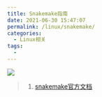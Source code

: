 ```yaml
---
title: Snakemake指南
date: 2021-06-30 15:47:07
permalink: /linux/snakemake/
categories:
  - Linux相关
tags:
  - 
---
```


![](http://cdn.duomics.cn/20210702111747.png)

> 1. [snakemake官方文档](https://snakemake.readthedocs.io/en/stable/index.html#)